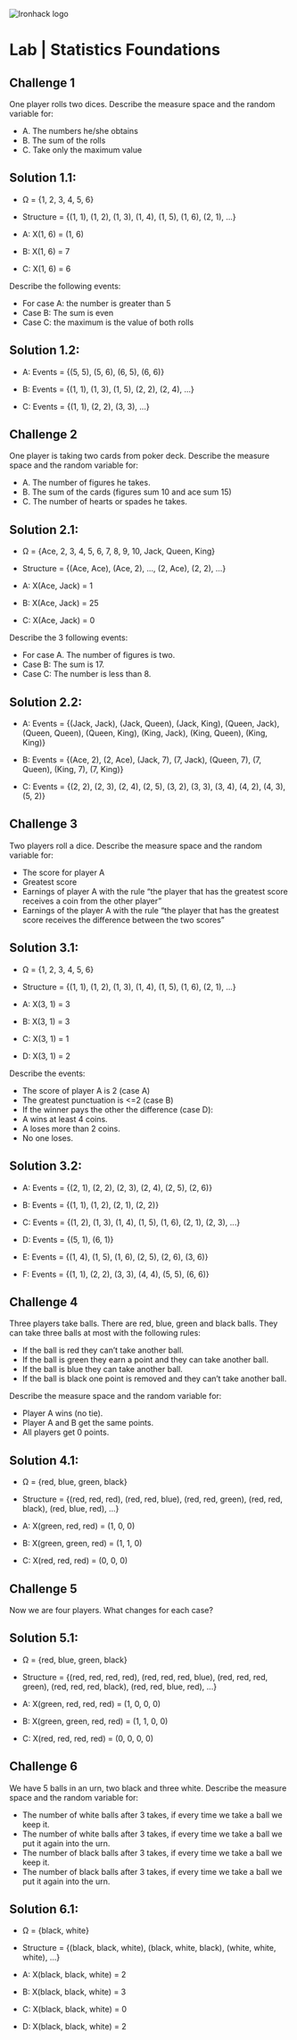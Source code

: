 ![Ironhack logo](https://i.imgur.com/1QgrNNw.png)

# Lab | Statistics Foundations

## Challenge 1
One player rolls two dices. Describe the measure space and the random variable for:
* A. The numbers he/she obtains
* B. The sum of the rolls
* C. Take only the maximum value

## Solution 1.1:
* Ω = {1, 2, 3, 4, 5, 6}

* Structure = {(1, 1), (1, 2), (1, 3), (1, 4), (1, 5), (1, 6), (2, 1), ...}
     
* A: X(1, 6) = (1, 6)
   
* B: X(1, 6) = 7
   
* C: X(1, 6) = 6

Describe the following events:
* For case A: the number is greater than 5
* Case B: The sum is even
* Case C: the maximum is the value of both rolls

## Solution 1.2:
* A: Events = {(5, 5), (5, 6), (6, 5), (6, 6)}
   
* B: Events = {(1, 1), (1, 3), (1, 5), (2, 2), (2, 4), ...}

* C: Events = {(1, 1), (2, 2), (3, 3), ...}

## Challenge 2
One player is taking two cards from poker deck. Describe the measure space and the random variable for:
* A. The number of figures he takes.
* B. The sum of the cards (figures sum 10 and ace sum 15)
* C. The number of hearts or spades he takes.

## Solution 2.1:
* Ω = {Ace, 2, 3, 4, 5, 6, 7, 8, 9, 10, Jack, Queen, King}

* Structure = {(Ace, Ace), (Ace, 2), ..., (2, Ace), (2, 2), ...}

* A: X(Ace, Jack) = 1
   
* B: X(Ace, Jack) = 25
   
* C: X(Ace, Jack) = 0

Describe the 3 following events:
* For case A. The number of figures is two.
* Case B: The sum is 17.
* Case C: The number is less than 8.

## Solution 2.2:
* A: Events = {(Jack, Jack), (Jack, Queen), (Jack, King), (Queen, Jack), (Queen, Queen), (Queen, King), (King, Jack), (King, Queen), (King, King)}
   
* B: Events = {(Ace, 2), (2, Ace), (Jack, 7), (7, Jack), (Queen, 7), (7, Queen), (King, 7), (7, King)}

* C: Events = {(2, 2), (2, 3), (2, 4), (2, 5), (3, 2), (3, 3), (3, 4), (4, 2), (4, 3), (5, 2)}

## Challenge 3
Two players roll a dice. Describe the measure space and the random variable for:
* The score for player A
* Greatest score
* Earnings of player A with the rule “the player that has the greatest score receives a coin from the other player”
* Earnings of the player A with the rule “the player that has the greatest score receives the difference between the two scores”

## Solution 3.1:
* Ω = {1, 2, 3, 4, 5, 6}

* Structure = {(1, 1), (1, 2), (1, 3), (1, 4), (1, 5), (1, 6), (2, 1), ...}
   
* A: X(3, 1) = 3
   
* B: X(3, 1) = 3
   
* C: X(3, 1) = 1

* D: X(3, 1) = 2

Describe the events:
* The score of player A is 2 (case A)
* The greatest punctuation is <=2 (case B)
* If the winner pays the other the difference (case D):
* A wins at least 4 coins.
* A loses more than 2 coins.
* No one loses.
  
## Solution 3.2:
* A: Events = {(2, 1), (2, 2), (2, 3), (2, 4), (2, 5), (2, 6)}
   
* B: Events = {(1, 1), (1, 2), (2, 1), (2, 2)}

* C: Events = {(1, 2), (1, 3), (1, 4), (1, 5), (1, 6), (2, 1), (2, 3), ...}

* D: Events = {(5, 1), (6, 1)}

* E: Events = {(1, 4), (1, 5), (1, 6), (2, 5), (2, 6), (3, 6)}

* F: Events = {(1, 1), (2, 2), (3, 3), (4, 4), (5, 5), (6, 6)}

## Challenge 4
Three players take balls. There are red, blue, green and black balls. They can take three balls at most with the following rules:
* If the ball is red they can’t take another ball.
* If the ball is green they earn a point and they can take another ball.
* If the ball is blue they can take another ball.
* If the ball is black one point is removed and they can’t take another ball.

Describe the measure space and the random variable for:
* Player A wins (no tie).
* Player A and B get the same points.
* All players get 0 points.

## Solution 4.1:
* Ω = {red, blue, green, black}

* Structure = {(red, red, red), (red, red, blue), (red, red, green), (red, red, black), (red, blue, red), ...}
   
* A: X(green, red, red) = (1, 0, 0)
   
* B: X(green, green, red) = (1, 1, 0)
   
* C: X(red, red, red) = (0, 0, 0)

## Challenge 5
Now we are four players. What changes for each case?

## Solution 5.1:
* Ω = {red, blue, green, black}

* Structure = {(red, red, red, red), (red, red, red, blue), (red, red, red, green), (red, red, red, black), (red, red, blue, red), ...}
   
* A: X(green, red, red, red) = (1, 0, 0, 0)
   
* B: X(green, green, red, red) = (1, 1, 0, 0)
   
* C: X(red, red, red, red) = (0, 0, 0, 0)


## Challenge 6
We have 5 balls in an urn, two black and three white. Describe the measure space and the random variable for:
* The number of white balls after 3 takes, if every time we take a ball we keep it.
* The number of white balls after 3 takes, if every time we take a ball we put it again into the urn.
* The number of black balls after 3 takes, if every time we take a ball we keep it.
* The number of black balls after 3 takes, if every time we take a ball we put it again into the urn.

## Solution 6.1:
* Ω = {black, white}

* Structure = {(black, black, white), (black, white, black), (white, white, white), ...}
   
* A: X(black, black, white) = 2
   
* B: X(black, black, white) = 3
   
* C: X(black, black, white) = 0

* D: X(black, black, white) = 2
